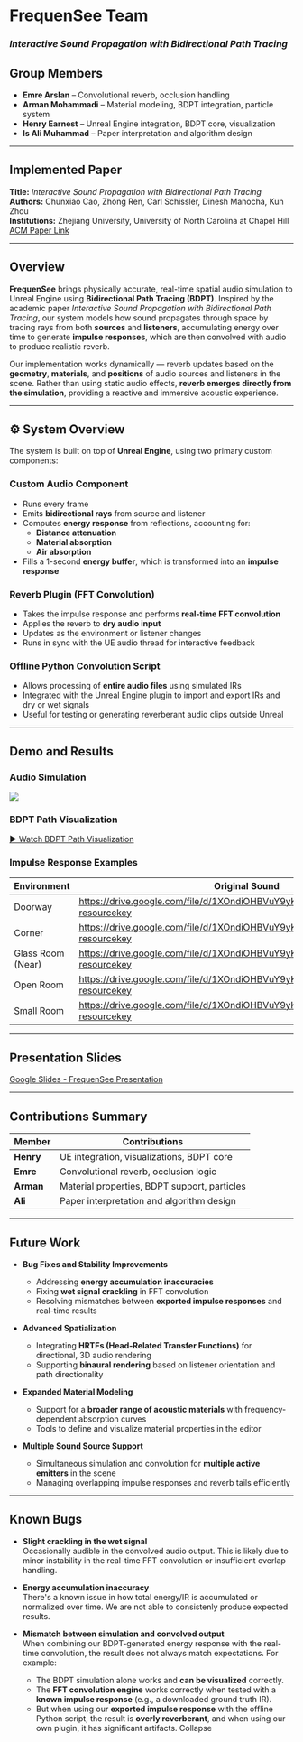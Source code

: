 
# FrequenSee Team
### *Interactive Sound Propagation with Bidirectional Path Tracing*

## Group Members
- **Emre Arslan** – Convolutional reverb, occlusion handling  
- **Arman Mohammadi** – Material modeling, BDPT integration, particle system  
- **Henry Earnest** – Unreal Engine integration, BDPT core, visualization  
- **Is Ali Muhammad** – Paper interpretation and algorithm design

---

## Implemented Paper  
**Title:** *Interactive Sound Propagation with Bidirectional Path Tracing*  
**Authors:** Chunxiao Cao, Zhong Ren, Carl Schissler, Dinesh Manocha, Kun Zhou  
**Institutions:** Zhejiang University, University of North Carolina at Chapel Hill  
[ACM Paper Link](https://dl.acm.org/doi/10.1145/3072959.3073701)

---

##  Overview

**FrequenSee** brings physically accurate, real-time spatial audio simulation to Unreal Engine using **Bidirectional Path Tracing (BDPT)**. Inspired by the academic paper *Interactive Sound Propagation with Bidirectional Path Tracing*, our system models how sound propagates through space by tracing rays from both **sources** and **listeners**, accumulating energy over time to generate **impulse responses**, which are then convolved with audio to produce realistic reverb.

Our implementation works dynamically — reverb updates based on the **geometry**, **materials**, and **positions** of audio sources and listeners in the scene. Rather than using static audio effects, **reverb emerges directly from the simulation**, providing a reactive and immersive acoustic experience.

---

## ⚙️ System Overview

The system is built on top of **Unreal Engine**, using two primary custom components:

### Custom Audio Component
- Runs every frame
- Emits **bidirectional rays** from source and listener
- Computes **energy response** from reflections, accounting for:
  - **Distance attenuation**
  - **Material absorption**
  - **Air absorption**
- Fills a 1-second **energy buffer**, which is transformed into an **impulse response**

### Reverb Plugin (FFT Convolution)
- Takes the impulse response and performs **real-time FFT convolution**
- Applies the reverb to **dry audio input**
- Updates as the environment or listener changes
- Runs in sync with the UE audio thread for interactive feedback

### Offline Python Convolution Script
- Allows processing of **entire audio files** using simulated IRs
- Integrated with the Unreal Engine plugin to import and export IRs and dry or wet signals
- Useful for testing or generating reverberant audio clips outside Unreal

---


##  Demo and Results
### Audio Simulation 
![](audio_sim.gif)
###  BDPT Path Visualization
[▶️ Watch BDPT Path Visualization](https://drive.google.com/file/d/1Qrgv6f0Y09TMZDW3rkjjtH8V7Pt_5BQ-/view?resourcekey)

###  Impulse Response Examples

| Environment        | Original Sound | Convolved Sound |
|--------------------|----------------|------------------|
| Doorway            | https://drive.google.com/file/d/1XOndiOHBVuY9yK_lla46qoZtrXG0aPUq/view?resourcekey              | https://drive.google.com/file/d/1hZD_B0aA5joJuC6S6rYDFYOXpanm1xrb/view?resourcekey&usp=slides_web                |
| Corner             | https://drive.google.com/file/d/1XOndiOHBVuY9yK_lla46qoZtrXG0aPUq/view?resourcekey              | https://drive.google.com/file/d/1T59mQEE5fXFiT9d9D4Wz23W0ZxEFHOwn/view?resourcekey&usp=slides_web                |
| Glass Room (Near)  | https://drive.google.com/file/d/1XOndiOHBVuY9yK_lla46qoZtrXG0aPUq/view?resourcekey              | https://drive.google.com/file/d/15T34nr0x890sp03hEvnSHFjNucYuXdPc/view?resourcekey&usp=slides_web                |
| Open Room          | https://drive.google.com/file/d/1XOndiOHBVuY9yK_lla46qoZtrXG0aPUq/view?resourcekey              | https://drive.google.com/file/d/19z8GR203gMbByVdawnfPsJsGzNlRR4gb/view?resourcekey&usp=slides_web                |
| Small Room         | https://drive.google.com/file/d/1XOndiOHBVuY9yK_lla46qoZtrXG0aPUq/view?resourcekey              | https://drive.google.com/file/d/1-mJ5ThKbTr5upl-ekghMefR-14COYp0c/view?resourcekey                |

---

##  Presentation Slides
 [Google Slides - FrequenSee Presentation](https://docs.google.com/presentation/d/1pvNVEQrmCaf1WTmIF3TLoNcuW1mXzVltQuCydXzlHAo/edit?usp=sharing)  

---

## Contributions Summary

| Member         | Contributions                                  |
|----------------|------------------------------------------------|
| **Henry**      | UE integration, visualizations, BDPT core      |
| **Emre**       | Convolutional reverb, occlusion logic          |
| **Arman**      | Material properties, BDPT support, particles   |
| **Ali**        | Paper interpretation and algorithm design      |

---


## Future Work

- **Bug Fixes and Stability Improvements**  
  - Addressing **energy accumulation inaccuracies**  
  - Fixing **wet signal crackling** in FFT convolution  
  - Resolving mismatches between **exported impulse responses** and real-time results

- **Advanced Spatialization**  
  - Integrating **HRTFs (Head-Related Transfer Functions)** for directional, 3D audio rendering  
  - Supporting **binaural rendering** based on listener orientation and path directionality

- **Expanded Material Modeling**  
  - Support for a **broader range of acoustic materials** with frequency-dependent absorption curves  
  - Tools to define and visualize material properties in the editor

- **Multiple Sound Source Support**  
  - Simultaneous simulation and convolution for **multiple active emitters** in the scene  
  - Managing overlapping impulse responses and reverb tails efficiently

---

## Known Bugs

- **Slight crackling in the wet signal**  
  Occasionally audible in the convolved audio output. This is likely due to minor instability in the real-time FFT convolution or insufficient overlap handling.

- **Energy accumulation inaccuracy**  
  There's a known issue in how total energy/IR is accumulated or normalized over time. We are not able to consistenly produce expected results.

- **Mismatch between simulation and convolved output**  
  When combining our BDPT-generated energy response with the real-time convolution, the result does not always match expectations. For example:
  - The BDPT simulation alone works and **can be visualized** correctly.
  - The **FFT convolution engine** works correctly when tested with a **known impulse response** (e.g., a downloaded ground truth IR).
  - But when using our **exported impulse response** with the offline Python script, the result is **overly reverberant**, and when using our own plugin, it has significant artifacts. 
Collapse
